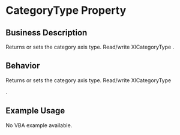 # CategoryType Property

## Business Description
Returns or sets the category axis type. Read/write XlCategoryType .

## Behavior
Returns or sets the category axis type. Read/write XlCategoryType

.

## Example Usage
No VBA example available.